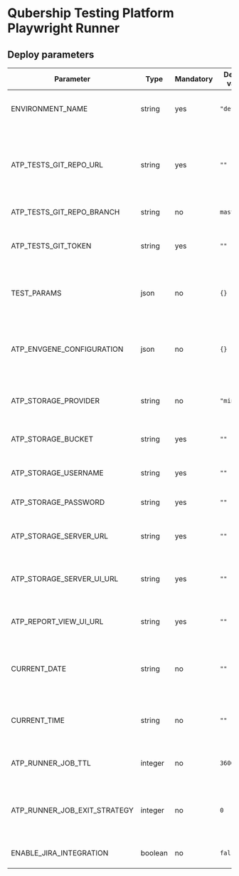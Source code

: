 # Qubership Testing Platform Playwright Runner

## Deploy parameters

| Parameter                    | Type    | Mandatory | Default value | Description                                                           |
|------------------------------|---------|-----------|---------------|-----------------------------------------------------------------------|
| ENVIRONMENT_NAME             | string  | yes       | `"default"`   | Environment name (e.g., dev, test, prod)                              |
| ATP_TESTS_GIT_REPO_URL       | string  | yes       | `""`          | Git repository URL to read test sources. Git-URL-to-project-tests.git |
| ATP_TESTS_GIT_REPO_BRANCH    | string  | no        | `master`      | Git branch to checkout                                                |
| ATP_TESTS_GIT_TOKEN          | string  | yes       | `""`          | Access token for private Git repositories with tests                  |
| TEST_PARAMS                  | json    | no        | `{}`          | Additional test parameters to pass to test runner                     |
| ATP_ENVGENE_CONFIGURATION    | json    | no        | `{}`          | Additional test parameters to pass to test runner from EnvGene        |
| ATP_STORAGE_PROVIDER         | string  | no        | `"minio"`     | Type of S3 storage (e.g., minio, aws)                                 |
| ATP_STORAGE_BUCKET           | string  | yes       | `""`          | S3 bucket name for uploading results                                  |
| ATP_STORAGE_USERNAME         | string  | yes       | `""`          | Access key for S3 bucket                                              |
| ATP_STORAGE_PASSWORD         | string  | yes       | `""`          | Secret key for S3 bucket                                              |
| ATP_STORAGE_SERVER_URL       | string  | yes       | `""`          | API endpoint for accessing S3 storage                                 |
| ATP_STORAGE_SERVER_UI_URL    | string  | yes       | `""`          | Web UI endpoint for viewing files in the S3 bucket                    |
| ATP_REPORT_VIEW_UI_URL       | string  | yes       | `""`          | URL for viewing generated test reports                                |
| CURRENT_DATE                 | string  | no        | `""`          | Date to use in report naming (format: YYYY-MM-DD)                     |
| CURRENT_TIME                 | string  | no        | `""`          | Time to use in report naming (format: HH:MM:SS)                       |
| ATP_RUNNER_JOB_TTL           | integer | no        | `3600`        | Time-to-live for the test job in seconds                              |
| ATP_RUNNER_JOB_EXIT_STRATEGY | integer | no        | `0`           | Delay in seconds before job termination (for debugging)               |
| ENABLE_JIRA_INTEGRATION      | boolean | no        | `false `      | Enable Jira integration for tests                                     |
